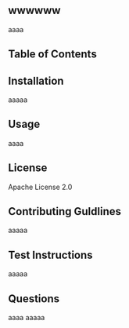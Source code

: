 
  ## wwwwww
  
  aaaa


  ## Table of Contents


  ## Installation

  aaaaa

  ## Usage

  aaaa

  ## License

  Apache License 2.0

  ## Contributing Guldlines

  aaaaa

  ## Test Instructions

  aaaaa

  ## Questions

  aaaa
  aaaaa

  